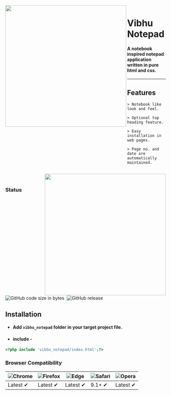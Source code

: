 <img align="left" src="https://github.com/vivekverma007/Vibhu_notepad/blob/master/preview/Preview1.PNG" width="380" /> 

<p><h1 align="left top">Vibhu Notepad</h1></p>

<h4>A notebook inspired notepad application written in pure html and css.</h4>

___

## Features
    > Notebook like look and feel.
    
    > Optional top heading feature.
  
    > Easy installation in web pages.
  
    > Page no. and date are automatically maintained.
    ​​​​​



<img align="right" src="https://github.com/vivekverma007/Vibhu_notepad/blob/master/preview/Preview2.gif" width="380" /> 


 ​​​​​
### Status
![GitHub code size in bytes](https://img.shields.io/github/repo-size/vivekverma007/Vibhu_notepad.svg?color=orange)  ​​​​​ ![GitHub release](https://img.shields.io/badge/release-v.1.0Beta-darklime.svg?style=flat)





## Installation
* #### Add `vibhu_notepad` folder in your target project file.
* #### include -

```php
<?php include 'vibhu_notepad/index.html';?>
```



### Browser Compatibility
![Chrome](https://raw.github.com/alrra/browser-logos/master/src/chrome/chrome_48x48.png) | ![Firefox](https://raw.github.com/alrra/browser-logos/master/src/firefox/firefox_48x48.png) | ![Edge](https://raw.github.com/alrra/browser-logos/master/src/edge/edge_48x48.png) | ![Safari](https://raw.github.com/alrra/browser-logos/master/src/safari/safari_48x48.png) | ![Opera](https://raw.github.com/alrra/browser-logos/master/src/opera/opera_48x48.png)
--- | --- | --- | --- | --- |
Latest ✔ | Latest ✔ | Latest ✔ | 9.1+ ✔ | Latest ✔ |
